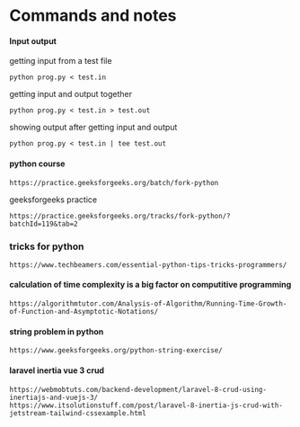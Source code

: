 # Commands and notes

#### Input output
getting input from a test file

    python prog.py < test.in

getting input and output together

    python prog.py < test.in > test.out

showing output after getting input and output

    python prog.py < test.in | tee test.out

#### python course
    https://practice.geeksforgeeks.org/batch/fork-python

geeksforgeeks practice

    https://practice.geeksforgeeks.org/tracks/fork-python/?batchId=119&tab=2

### tricks for python
    https://www.techbeamers.com/essential-python-tips-tricks-programmers/

#### calculation of time complexity is a big factor on computitive programming
    https://algorithmtutor.com/Analysis-of-Algorithm/Running-Time-Growth-of-Function-and-Asymptotic-Notations/

#### string problem in python
    https://www.geeksforgeeks.org/python-string-exercise/

#### laravel inertia vue 3 crud
    https://webmobtuts.com/backend-development/laravel-8-crud-using-inertiajs-and-vuejs-3/
    https://www.itsolutionstuff.com/post/laravel-8-inertia-js-crud-with-jetstream-tailwind-cssexample.html